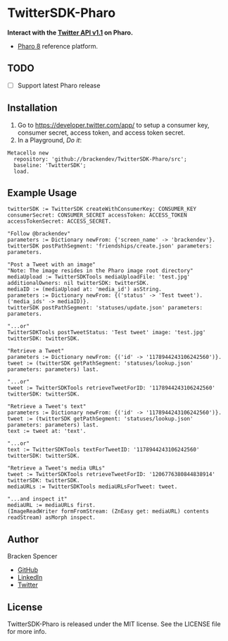 TwitterSDK-Pharo
================

**Interact with the [Twitter API v1.1](https://developer.twitter.com/en/docs/twitter-api/v1) on Pharo.**

* [Pharo 8](https://www.pharo.org/) reference platform.

## TODO

- [ ] Support latest Pharo release

## Installation

1. Go to <https://developer.twitter.com/app/> to setup a consumer key, consumer secret, access token, and access token secret.
2. In a Playground, _Do it_:

```smalltalk
Metacello new 
  repository: 'github://brackendev/TwitterSDK-Pharo/src';
  baseline: 'TwitterSDK';
  load.
```

## Example Usage

```smalltalk
twitterSDK := TwitterSDK createWithConsumerKey: CONSUMER_KEY consumerSecret: CONSUMER_SECRET accessToken: ACCESS_TOKEN accessTokenSecret: ACCESS_SECRET.
```

```smalltalk
"Follow @brackendev"
parameters := Dictionary newFrom: {'screen_name' -> 'brackendev'}.
twitterSDK postPathSegment: 'friendships/create.json' parameters: parameters.
```

```smalltalk
"Post a Tweet with an image"
"Note: The image resides in the Pharo image root directory"
mediaUpload := TwitterSDKTools mediaUploadFile: 'test.jpg' additionalOwners: nil twitterSDK: twitterSDK.
mediaID := (mediaUpload at: 'media_id') asString.
parameters := Dictionary newFrom: {('status' -> 'Test tweet'). ('media_ids' -> mediaID)}.
twitterSDK postPathSegment: 'statuses/update.json' parameters: parameters.

"...or"
TwitterSDKTools postTweetStatus: 'Test tweet' image: 'test.jpg' twitterSDK: twitterSDK.
```

```smalltalk
"Retrieve a Tweet"
parameters := Dictionary newFrom: {('id' -> '1178944243106242560')}.
tweet := (twitterSDK getPathSegment: 'statuses/lookup.json' parameters: parameters) last.

"...or"
tweet := TwitterSDKTools retrieveTweetForID: '1178944243106242560' twitterSDK: twitterSDK.
```

```smalltalk
"Retrieve a Tweet's text"
parameters := Dictionary newFrom: {('id' -> '1178944243106242560')}.
tweet := (twitterSDK getPathSegment: 'statuses/lookup.json' parameters: parameters) last.
text := tweet at: 'text'.

"...or"
text := TwitterSDKTools textForTweetID: '1178944243106242560' twitterSDK: twitterSDK.
```

```smalltalk
"Retrieve a Tweet's media URLs"
tweet := TwitterSDKTools retrieveTweetForID: '1206776380844838914' twitterSDK: twitterSDK.
mediaURLs := TwitterSDKTools mediaURLsForTweet: tweet.

"...and inspect it"
mediaURL := mediaURLs first.
(ImageReadWriter formFromStream: (ZnEasy get: mediaURL) contents readStream) asMorph inspect.
```

## Author

Bracken Spencer

* [GitHub](https://www.github.com/brackendev)
* [LinkedIn](https://www.linkedin.com/in/brackenspencer/)
* [Twitter](https://twitter.com/brackendev)

## License

TwitterSDK-Pharo is released under the MIT license. See the LICENSE file for more info.
